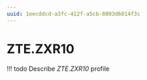 ```yaml
---
uuid: 1eecddcd-a3fc-412f-a5cb-8093d6014f3c
---
```



# ZTE.ZXR10


<!-- prettier-ignore -->
!!! todo
    Describe *ZTE.ZXR10* profile

